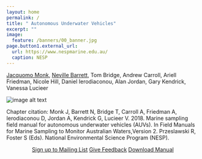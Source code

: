 ```yaml
---
layout: home
permalink: /
title: " Autonomous Underwater Vehicles"
excerpt: ""
image:
  feature: /banners/00_banner.jpg
page.button1.external_url:
  url: https://www.nespmarine.edu.au/
  caption: NESP
---
```

[Jacquomo Monk](mailto:Jacquomo.monk@utas.edu.au), [Neville Barrett](mailto:neville.barrett@utas.edu.au), Tom Bridge, Andrew Carroll, Ariell Friedman, Nicole Hill, Daniel Ierodiaconou, Alan Jordan, Gary Kendrick, Vanessa Lucieer

![image alt text](images/AUV.png)

Chapter citation:
Monk J, Barrett N, Bridge T, Carroll A, Friedman A, Ierodiaconou D, Jordan A, Kendrick G, Lucieer V. 2018. Marine sampling field manual for autonomous underwater vehicles (AUVs). In Field Manuals for Marine Sampling to Monitor Australian Waters,Version 2. Przeslawski R, Foster S (Eds). National Environmental Science Program (NESP). 

<center>
<a href="https://docs.google.com/forms/d/e/1FAIpQLSdLtzlPU_xtuKtbSrOvKJbRcNZOOODGjhqiSvMOzgcccLaizw/viewform?usp=sf_link" class="btn"><i class="fa fa-user-plus"></i> Sign up to Mailing List</a> <a href="" class="btn"><i class="fa fa-comments"></i> Give Feedback</a> <a href="https://auv-field-manual.github.io/FieldManuals_NESPMarineHub_Chapter4_AUV.pdf" class="btn"><i class="fa fa-download"></i> Download Manual</a> </center>


